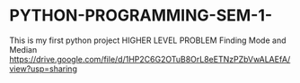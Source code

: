 # PYTHON-PROGRAMMING-SEM-1-
This is my first python project
HIGHER LEVEL PROBLEM
Finding Mode and Median
https://drive.google.com/file/d/1HP2C6G2OTuB8OrL8eETNzPZbVwALAEfA/view?usp=sharing
